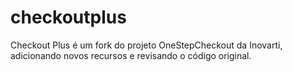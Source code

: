 # checkoutplus
Checkout Plus é um fork do projeto OneStepCheckout da Inovarti, adicionando novos recursos e revisando o código original.

